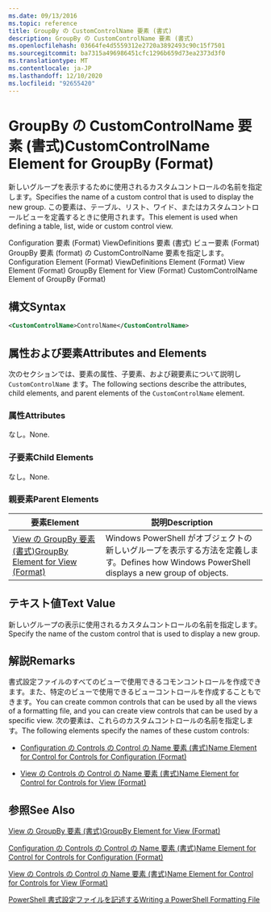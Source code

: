 ```yaml
---
ms.date: 09/13/2016
ms.topic: reference
title: GroupBy の CustomControlName 要素 (書式)
description: GroupBy の CustomControlName 要素 (書式)
ms.openlocfilehash: 03664fe4d5559312e2720a3892493c90c15f7501
ms.sourcegitcommit: ba7315a496986451cfc1296b659d73ea2373d3f0
ms.translationtype: MT
ms.contentlocale: ja-JP
ms.lasthandoff: 12/10/2020
ms.locfileid: "92655420"
---
```

# <a name="customcontrolname-element-for-groupby-format"></a><span data-ttu-id="e66cd-103">GroupBy の CustomControlName 要素 (書式)</span><span class="sxs-lookup"><span data-stu-id="e66cd-103">CustomControlName Element for GroupBy (Format)</span></span>

<span data-ttu-id="e66cd-104">新しいグループを表示するために使用されるカスタムコントロールの名前を指定します。</span><span class="sxs-lookup"><span data-stu-id="e66cd-104">Specifies the name of a custom control that is used to display the new group.</span></span> <span data-ttu-id="e66cd-105">この要素は、テーブル、リスト、ワイド、またはカスタムコントロールビューを定義するときに使用されます。</span><span class="sxs-lookup"><span data-stu-id="e66cd-105">This element is used when defining a table, list, wide or custom control view.</span></span>

<span data-ttu-id="e66cd-106">Configuration 要素 (Format) ViewDefinitions 要素 (書式) ビュー要素 (Format) GroupBy 要素 (format) の CustomControlName 要素を指定します。</span><span class="sxs-lookup"><span data-stu-id="e66cd-106">Configuration Element (Format) ViewDefinitions Element (Format) View Element (Format) GroupBy Element for View (Format) CustomControlName Element of GroupBy (Format)</span></span>

## <a name="syntax"></a><span data-ttu-id="e66cd-107">構文</span><span class="sxs-lookup"><span data-stu-id="e66cd-107">Syntax</span></span>

```xml
<CustomControlName>ControlName</CustomControlName>
```

## <a name="attributes-and-elements"></a><span data-ttu-id="e66cd-108">属性および要素</span><span class="sxs-lookup"><span data-stu-id="e66cd-108">Attributes and Elements</span></span>

<span data-ttu-id="e66cd-109">次のセクションでは、要素の属性、子要素、および親要素について説明し `CustomControlName` ます。</span><span class="sxs-lookup"><span data-stu-id="e66cd-109">The following sections describe the attributes, child elements, and parent elements of the `CustomControlName` element.</span></span>

### <a name="attributes"></a><span data-ttu-id="e66cd-110">属性</span><span class="sxs-lookup"><span data-stu-id="e66cd-110">Attributes</span></span>

<span data-ttu-id="e66cd-111">なし。</span><span class="sxs-lookup"><span data-stu-id="e66cd-111">None.</span></span>

### <a name="child-elements"></a><span data-ttu-id="e66cd-112">子要素</span><span class="sxs-lookup"><span data-stu-id="e66cd-112">Child Elements</span></span>

<span data-ttu-id="e66cd-113">なし。</span><span class="sxs-lookup"><span data-stu-id="e66cd-113">None.</span></span>

### <a name="parent-elements"></a><span data-ttu-id="e66cd-114">親要素</span><span class="sxs-lookup"><span data-stu-id="e66cd-114">Parent Elements</span></span>

|<span data-ttu-id="e66cd-115">要素</span><span class="sxs-lookup"><span data-stu-id="e66cd-115">Element</span></span>|<span data-ttu-id="e66cd-116">説明</span><span class="sxs-lookup"><span data-stu-id="e66cd-116">Description</span></span>|
|-------------|-----------------|
|[<span data-ttu-id="e66cd-117">View の GroupBy 要素 (書式)</span><span class="sxs-lookup"><span data-stu-id="e66cd-117">GroupBy Element for View (Format)</span></span>](./groupby-element-for-view-format.md)|<span data-ttu-id="e66cd-118">Windows PowerShell がオブジェクトの新しいグループを表示する方法を定義します。</span><span class="sxs-lookup"><span data-stu-id="e66cd-118">Defines how Windows PowerShell displays a new group of objects.</span></span>|

## <a name="text-value"></a><span data-ttu-id="e66cd-119">テキスト値</span><span class="sxs-lookup"><span data-stu-id="e66cd-119">Text Value</span></span>

<span data-ttu-id="e66cd-120">新しいグループの表示に使用されるカスタムコントロールの名前を指定します。</span><span class="sxs-lookup"><span data-stu-id="e66cd-120">Specify the name of the custom control that is used to display a new group.</span></span>

## <a name="remarks"></a><span data-ttu-id="e66cd-121">解説</span><span class="sxs-lookup"><span data-stu-id="e66cd-121">Remarks</span></span>

<span data-ttu-id="e66cd-122">書式設定ファイルのすべてのビューで使用できるコモンコントロールを作成できます。また、特定のビューで使用できるビューコントロールを作成することもできます。</span><span class="sxs-lookup"><span data-stu-id="e66cd-122">You can create common controls that can be used by all the views of a formatting file, and you can create view controls that can be used by a specific view.</span></span> <span data-ttu-id="e66cd-123">次の要素は、これらのカスタムコントロールの名前を指定します。</span><span class="sxs-lookup"><span data-stu-id="e66cd-123">The following elements specify the names of these custom controls:</span></span>

- [<span data-ttu-id="e66cd-124">Configuration の Controls の Control の Name 要素 (書式)</span><span class="sxs-lookup"><span data-stu-id="e66cd-124">Name Element for Control for Controls for Configuration (Format)</span></span>](./name-element-for-control-for-controls-for-configuration-format.md)

- [<span data-ttu-id="e66cd-125">View の Controls の Control の Name 要素 (書式)</span><span class="sxs-lookup"><span data-stu-id="e66cd-125">Name Element for Control for Controls for View (Format)</span></span>](./name-element-for-control-for-controls-for-view-format.md)

## <a name="see-also"></a><span data-ttu-id="e66cd-126">参照</span><span class="sxs-lookup"><span data-stu-id="e66cd-126">See Also</span></span>

[<span data-ttu-id="e66cd-127">View の GroupBy 要素 (書式)</span><span class="sxs-lookup"><span data-stu-id="e66cd-127">GroupBy Element for View (Format)</span></span>](./groupby-element-for-view-format.md)

[<span data-ttu-id="e66cd-128">Configuration の Controls の Control の Name 要素 (書式)</span><span class="sxs-lookup"><span data-stu-id="e66cd-128">Name Element for Control for Controls for Configuration (Format)</span></span>](./name-element-for-control-for-controls-for-configuration-format.md)

[<span data-ttu-id="e66cd-129">View の Controls の Control の Name 要素 (書式)</span><span class="sxs-lookup"><span data-stu-id="e66cd-129">Name Element for Control for Controls for View (Format)</span></span>](./name-element-for-control-for-controls-for-view-format.md)

[<span data-ttu-id="e66cd-130">PowerShell 書式設定ファイルを記述する</span><span class="sxs-lookup"><span data-stu-id="e66cd-130">Writing a PowerShell Formatting File</span></span>](./writing-a-powershell-formatting-file.md)
